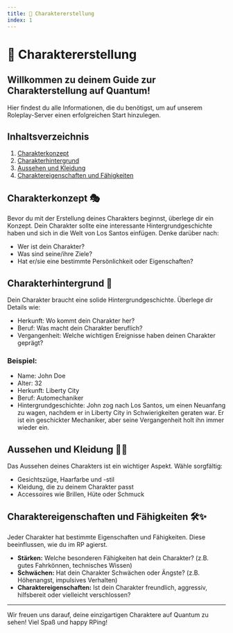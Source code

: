 ```yaml
---
title: 🧑 Charaktererstellung
index: 1
---
```


# 🧑 Charaktererstellung

## Willkommen zu deinem Guide zur Charakterstellung auf Quantum!
Hier findest du alle Informationen, die du benötigst, um auf unserem Roleplay-Server einen erfolgreichen Start hinzulegen.

## Inhaltsverzeichnis
1. [Charakterkonzept](#charakterkonzept)
2. [Charakterhintergrund](#charakterhintergrund)
3. [Aussehen und Kleidung](#aussehen-und-kleidung)
4. [Charaktereigenschaften und Fähigkeiten](#charaktereigenschaften-und-fähigkeiten)

## Charakterkonzept 🎭
Bevor du mit der Erstellung deines Charakters beginnst, überlege dir ein Konzept. Dein Charakter sollte eine interessante Hintergrundgeschichte haben und sich in die Welt von Los Santos einfügen. Denke darüber nach:
- Wer ist dein Charakter?
- Was sind seine/ihre Ziele?
- Hat er/sie eine bestimmte Persönlichkeit oder Eigenschaften?

## Charakterhintergrund 📝
Dein Charakter braucht eine solide Hintergrundgeschichte. Überlege dir Details wie:
- Herkunft: Wo kommt dein Charakter her?
- Beruf: Was macht dein Charakter beruflich?
- Vergangenheit: Welche wichtigen Ereignisse haben deinen Charakter geprägt?

### Beispiel:
- Name: John Doe
- Alter: 32
- Herkunft: Liberty City
- Beruf: Automechaniker
- Hintergrundgeschichte: John zog nach Los Santos, um einen Neuanfang zu wagen, nachdem er in Liberty City in Schwierigkeiten geraten war. Er ist ein geschickter Mechaniker, aber seine Vergangenheit holt ihn immer wieder ein.

## Aussehen und Kleidung 👗👔
Das Aussehen deines Charakters ist ein wichtiger Aspekt. Wähle sorgfältig:
- Gesichtszüge, Haarfarbe und -stil
- Kleidung, die zu deinem Charakter passt
- Accessoires wie Brillen, Hüte oder Schmuck

## Charaktereigenschaften und Fähigkeiten 🛠️✨
Jeder Charakter hat bestimmte Eigenschaften und Fähigkeiten. Diese beeinflussen, wie du im RP agierst.
- **Stärken:** Welche besonderen Fähigkeiten hat dein Charakter? (z.B. gutes Fahrkönnen, technisches Wissen)
- **Schwächen:** Hat dein Charakter Schwächen oder Ängste? (z.B. Höhenangst, impulsives Verhalten)
- **Charaktereigenschaften:** Ist dein Charakter freundlich, aggressiv, hilfsbereit oder vielleicht verschlossen?

---

Wir freuen uns darauf, deine einzigartigen Charaktere auf Quantum zu sehen! Viel Spaß und happy RPing!
